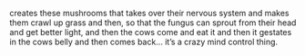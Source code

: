 creates these mushrooms that takes over their nervous system and makes them crawl up grass and then, so that the fungus can sprout from their head and get better light, and then the cows come and eat it and then it gestates in the cows belly and then comes back… it’s a crazy mind control thing.
